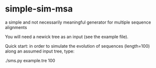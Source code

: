 simple-sim-msa
==============

a simple and not necessarily meaningful generator for multiple sequence alignments

You will need a newick tree as an input (see the example file). 

Quick start: in order to simulate the evolution of sequences (length=100) along an
assumed input tree, type: 

./sms.py  example.tre  100
